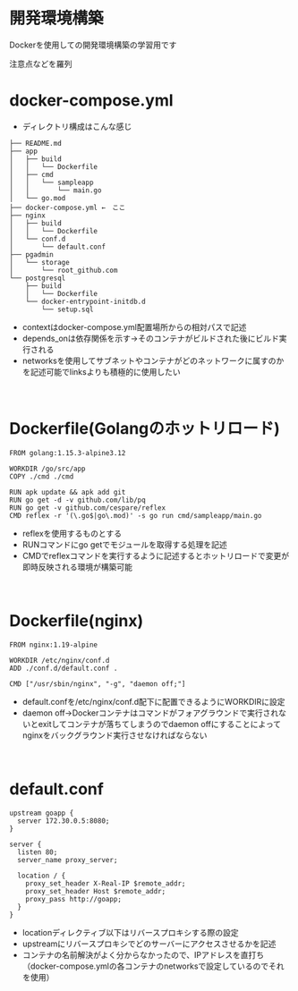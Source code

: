 # 開発環境構築 

Dockerを使用しての開発環境構築の学習用です

注意点などを羅列

docker-compose.yml
==

- ディレクトリ構成はこんな感じ
```
├── README.md
├── app
│   ├── build
│   │   └── Dockerfile
│   ├── cmd
│   │   └── sampleapp
│   │       └── main.go
│   └── go.mod
├── docker-compose.yml ←　ここ
├── nginx
│   ├── build
│   │   └── Dockerfile
│   └── conf.d
│       └── default.conf
├── pgadmin
│   └── storage
│       └── root_github.com
└── postgresql
    ├── build
    │   └── Dockerfile
    └── docker-entrypoint-initdb.d
        └── setup.sql
```
- contextはdocker-compose.yml配置場所からの相対パスで記述
- depends_onは依存関係を示す→そのコンテナがビルドされた後にビルド実行される
- networksを使用してサブネットやコンテナがどのネットワークに属すのかを記述可能でlinksよりも積極的に使用したい

<br />

Dockerfile(Golangのホットリロード)
==

```
FROM golang:1.15.3-alpine3.12

WORKDIR /go/src/app
COPY ./cmd ./cmd

RUN apk update && apk add git
RUN go get -d -v github.com/lib/pq
RUN go get -v github.com/cespare/reflex
CMD reflex -r '(\.go$|go\.mod)' -s go run cmd/sampleapp/main.go
```

- reflexを使用するものとする
- RUNコマンドにgo getでモジュールを取得する処理を記述
- CMDでreflexコマンドを実行するように記述するとホットリロードで変更が即時反映される環境が構築可能

<br />

Dockerfile(nginx)
==

```
FROM nginx:1.19-alpine

WORKDIR /etc/nginx/conf.d
ADD ./conf.d/default.conf .

CMD ["/usr/sbin/nginx", "-g", "daemon off;"]
```

- default.confを/etc/nginx/conf.d配下に配置できるようにWORKDIRに設定
- daemon off→Dockerコンテナはコマンドがフォアグラウンドで実行されないとexitしてコンテナが落ちてしまうのでdaemon offにすることによってnginxをバックグラウンド実行させなければならない

<br />

default.conf
==

```
upstream goapp {
  server 172.30.0.5:8080;
}

server {
  listen 80;
  server_name proxy_server;

  location / {
    proxy_set_header X-Real-IP $remote_addr;
    proxy_set_header Host $remote_addr;
    proxy_pass http://goapp;
  }
}
```

- locationディレクティブ以下はリバースプロキシする際の設定
- upstreamにリバースプロキシでどのサーバーにアクセスさせるかを記述
- コンテナの名前解決がよく分からなかったので、IPアドレスを直打ち（docker-compose.ymlの各コンテナのnetworksで設定しているのでそれを使用）
